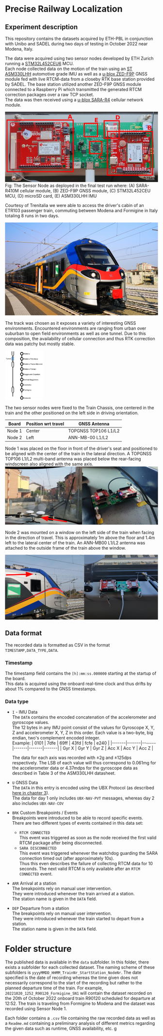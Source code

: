 <script
  src="https://cdn.mathjax.org/mathjax/latest/MathJax.js?config=TeX-AMS-MML_HTMLorMML"
  type="text/javascript">
</script>

# Precise Railway Localization
## Experiment description
This repository contains the datasets acquired by ETH-PBL in conjunction with Unibo and SADEL during two days of testing in October 2022 near Modena, Italy.

The data were acquired using two sensor nodes developed by ETH Zurich running a [STM32L452CEU6](https://www.st.com/en/microcontrollers-microprocessors/stm32l452ce.html) MCU.  
Each node collected data on the motion of the train using an [ST ASM330LHH](https://www.st.com/en/mems-and-sensors/asm330lhh.html) automotive grade IMU as well as a [u-blox ZED-F9P](https://www.u-blox.com/en/product/zed-f9p-module) GNSS module fed with live RTCM-data from a closeby RTK base station provided by SADEL. The base station utilized another ZED-F9P GNSS module connected to a Raspberry Pi which transmitted the generated RTCM correction packages over a raw TCP socket.   
The data was then received using a [u-blox SARA-R4](https://www.u-blox.com/en/product/sara-r4-series) cellular network module.

![](figs/node_labeled.png)
Fig: The Sensor Node as deployed in the final test run where: (A) SARA-R410M
cellular module, (B) ZED-F9P GNSS module, (C) STM32L452CEU MCU, (D)
microSD card, (E) ASM330LHH IMU


Courtesy of Trenitalia we were able to access the driver's cabin of an ETR103 passenger train, commuting between Modena and Formigine in Italy totaling 8 runs in two days.  

![](figs/modena_train.jpg)

The track was chosen as it exposes a variety of interesting GNSS environments.
Encountered environments are ranging from urban over suburban to open field environments as well as one tunnel.
Due to this composition, the availability of cellular connection and thus RTK correction data was patchy but mostly stable.  

<img src="figs/track.png" alt="drawing" width="25%"/>

The two sensor nodes were fixed to the Train Chassis, one centered in the train and the other positioned on the left side in driving orientation. 


| Board  | Position wrt travel | GNSS Antenna         | 
|--------|---------------------|----------------------|
| Node 1 | Center              | TOPGNSS TOP106 L1/L2 |
| Node 2 | Left                | ANN-MB-00 L1/L2      | 

Node 1 was placed on the floor in front of the driver's seat and positioned to be aligned with the center of the train in the lateral direction.
A TOPGNSS TOP106 L1/L2 multi-band antenna was placed below the rear-facing windscreen also aligned with the same axis.
![](figs/SN1.png)

Node 2 was mounted on a window on the left side of the train when facing in the direction of travel. This is approximately 1m above the floor and 1.4m left to the lateral center of the train.
An ANN-MB00 L1/L2 antenna was attached to the outside frame of the train above the window.

![](figs/SN2.png)

## Data format

The recorded data is formatted as CSV in the format `TIMESTAMP,DATA_TYPE,DATA`.  

### Timestamp
The timestamp field contains the `[h]:mm:ss.000000` starting at the startup of the board.  
This data is acquired using the onboard real-time clock and thus drifts by about 1% compared to the GNSS timestamps.  

### Data type
* `I` - IMU Data  
    The `DATA` contains the encoded concatenation of the accelerometer and gyroscope values.  
    The 12 bytes in any IMU point consist of the values for Gyroscope X, Y, Z and accelerometer X, Y, Z in this order. Each value is a two-byte, big endian, two's complement encoded integer.  
    Example:
    | 0101  | 7dfe  | 69ff  | 43fd  | fcfe  | e240  |
    |-------|-------|-------|-------|-------|-------|
    | Gyr X | Gyr Y | Gyr Z | Acc X | Acc Y | Acc Z |

    The data for each axis was recorded with $\pm 2 \text{g}$ and $\pm 125 \text{dps}$ respectively.
    The LSB of each value will thus correspond to $0.061\text{mg}$ for the accelerometer data or $4.37\text{mdps}$ for the gyroscope data as described in Table 3 of the ASM330LHH datasheet.

* `U` GNSS Data  
    The `DATA` in this entry is encoded using the UBX Protocol (as described [here in chapter 3](https://content.u-blox.com/sites/default/files/documents/u-blox-F9-HPG-1.32_InterfaceDescription_UBX-22008968.pdf)).  
    The data for day 1 only includes `UBX-NAV-PVT` messages, whereas day 2 also includes `UBX-NAV-COV`

* `BRK` Custom Breakpoints / Events  
    Breakpoints were introduced to be able to record specific events.  
    There are two different types of events contained in this data set:
    - `RTCM CONNECTED`  
        This event was triggered as soon as the node received the first valid RTCM package
        after being disconnected.
    - `SARA DISCONNECTED`  
        This event was triggered whenever the watchdog guarding the SARA connection timed out (after approximately 10s).  
        Thus this even describes the failure of collecting RTCM data for 10 seconds. The next valid RTCM is only available after an `RTCM CONNECTED` event. 

* `ARR` Arrival at a station  
    The breakpoints rely on manual user intervention.  
    They were introduced whenever the train arrived at a station.  
    The station name is given in the `DATA` field.

* `DEP` Departure from a station  
    The breakpoints rely on manual user intervention.  
    They were introduced whenever the train started to depart from a station.  
    The station name is given in the `DATA` field.


# Folder structure
The published data is available in the `data` subfolder.
In this folder, there exists a subfolder for each collected dataset.
The naming scheme of these subfolders is `yyyyMMDD_HHMM_TrainNr_StartStation_NodeNr`.
The date specified is the date of recording whereas the time given does not necessarily correspond to the start of the recording but rather to the planned departure time of the train.
For example, `20221020_1252_R90120_Formigine_SN1` will contain the dataset recorded on the 20th of October 2022 onboard train R90120 scheduled for departure at 12:52. The train is traveling from Formigine to Modena and the dataset was recorded using Sensor Node 1.

Each folder contains a `.csv` file containing the raw recorded data as well as a `Readme.md` containing a preliminary analysis of different metrics regarding the given data such as runtime, GNSS availability, etc. 
g